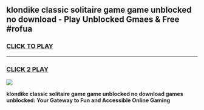 
## klondike classic solitaire game game unblocked no download - Play Unblocked Gmaes & Free #rofua
<h3>
<a href="https://news.freeplayer.one?title=klondike_classic_solitaire_game_game_unblocked_no_download&ref=03M">CLICK TO PLAY</a></h3>
<hr>

<h3>
<a href="https://news.freeplayer.one?title=klondike_classic_solitaire_game_game_unblocked_no_download&ref=03M">CLICK 2 PLAY</a>
  
</h3>

<a href="https://news.freeplayer.one?title=klondike_classic_solitaire_game_game_unblocked_no_download&ref=03M"><img src="https://clearcache.store/games.png"></a>


**klondike classic solitaire game game unblocked no download games unblocked: Your Gateway to Fun and Accessible Online Gaming**
